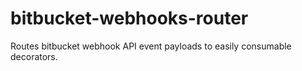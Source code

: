 # bitbucket-webhooks-router
 
Routes bitbucket webhook API event payloads to easily consumable decorators.
